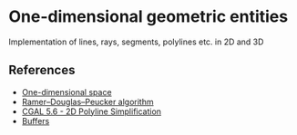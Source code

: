 # One-dimensional geometric entities
Implementation of lines, rays, segments, polylines etc. in 2D and 3D

## References

 - [One-dimensional space](https://en.wikipedia.org/wiki/One-dimensional_space)
 - [Ramer–Douglas–Peucker algorithm](https://en.wikipedia.org/wiki/Ramer%E2%80%93Douglas%E2%80%93Peucker_algorithm)
 - [CGAL 5.6 - 2D Polyline Simplification](https://doc.cgal.org/latest/Polyline_simplification_2/index.html)
 - [Buffers](https://docs.qgis.org/3.28/en/docs/gentle_gis_introduction/vector_spatial_analysis_buffers.html)
 
